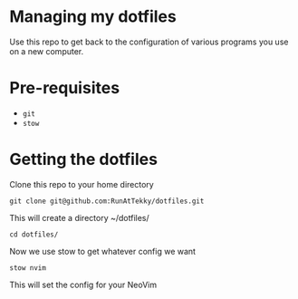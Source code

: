 # Managing my dotfiles
Use this repo to get back to the configuration of various programs you use on a new computer.

# Pre-requisites
- `git`
- `stow`

# Getting the dotfiles
Clone this repo to your home directory

`git clone git@github.com:RunAtTekky/dotfiles.git`

This will create a directory ~/dotfiles/ 

`cd dotfiles/`

Now we use stow to get whatever config we want

`stow nvim`

This will set the config for your NeoVim

